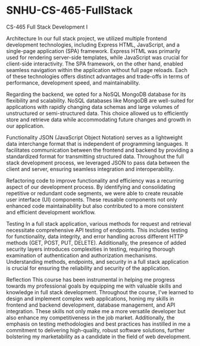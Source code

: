 # SNHU-CS-465-FullStack
CS-465 Full Stack Development I

Architecture
In our full stack project, we utilized multiple frontend development technologies, including Express HTML, JavaScript, and a single-page application (SPA) framework. Express HTML was primarily used for rendering server-side templates, while JavaScript was crucial for client-side interactivity. The SPA framework, on the other hand, enabled seamless navigation within the application without full page reloads. Each of these technologies offers distinct advantages and trade-offs in terms of performance, development speed, and maintainability.

Regarding the backend, we opted for a NoSQL MongoDB database for its flexibility and scalability. NoSQL databases like MongoDB are well-suited for applications with rapidly changing data schemas and large volumes of unstructured or semi-structured data. This choice allowed us to efficiently store and retrieve data while accommodating future changes and growth in our application.

Functionality
JSON (JavaScript Object Notation) serves as a lightweight data interchange format that is independent of programming languages. It facilitates communication between the frontend and backend by providing a standardized format for transmitting structured data. Throughout the full stack development process, we leveraged JSON to pass data between the client and server, ensuring seamless integration and interoperability.

Refactoring code to improve functionality and efficiency was a recurring aspect of our development process. By identifying and consolidating repetitive or redundant code segments, we were able to create reusable user interface (UI) components. These reusable components not only enhanced code maintainability but also contributed to a more consistent and efficient development workflow.

Testing
In a full stack application, various methods for request and retrieval necessitate comprehensive API testing of endpoints. This includes testing for functionality, data integrity, and error handling across different HTTP methods (GET, POST, PUT, DELETE). Additionally, the presence of added security layers introduces complexities in testing, requiring thorough examination of authentication and authorization mechanisms. Understanding methods, endpoints, and security in a full stack application is crucial for ensuring the reliability and security of the application.

Reflection
This course has been instrumental in helping me progress towards my professional goals by equipping me with valuable skills and knowledge in full stack development. Throughout the course, I've learned to design and implement complex web applications, honing my skills in frontend and backend development, database management, and API integration. These skills not only make me a more versatile developer but also enhance my competitiveness in the job market. Additionally, the emphasis on testing methodologies and best practices has instilled in me a commitment to delivering high-quality, robust software solutions, further bolstering my marketability as a candidate in the field of web development.
